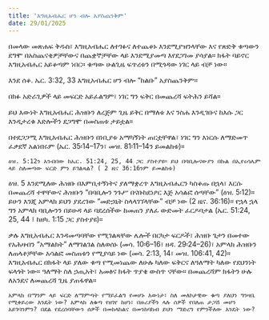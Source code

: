 ```yaml
---
title: 'እግዚአብሔር ሆን ብሎ አያስጨንቅም'
date: 29/01/2025
---
```


በመላው መጽሐፍ ቅዱስ፣ እግዚአብሔር ለተገፉና ለተጨቆኑ እንደሚያዝንላቸው እና የጽድቅ ቁጣውን ደግሞ በአስጨናቂዎቻቸውና በጨቋኞቻቸው ላይ እንደሚያመጣ እየደጋገመ ያሳያል። ክፋት ባይኖር እግዚአብሔር አይቆጣም ነበር። ቁጣው ሁልጊዜ ፍጥረቱን በሚጎዳው ነገር ላይ ብቻ ነው።

እንደ ሰቆ. ኤር. 3:32, 33 እግዚአብሔር ሆን ብሎ “ከልቡ” አያስጨንቅም።

በክፉ አድራጊዎች ላይ መፍርድ አይፈልግም፣ ነገር ግን ፍቅር በመጨረሻ ፍትሕን ይሻል።

ይህ እውነት እግዚአብሔር ሕዝቡን ለረጅም ጊዜ ይቅር በማለቱ እና ንስሐ እንዲገቡና ከእሱ ጋር እንዲታረቁ እድሎችን ደጋግሞ በመስጠቱ ታይቷል።

በተደጋጋሚ እግዚአብሔር ሕዝቡን በነቢያቱ አማካኝነት ጠርቷቸዋል፣ ነገር ግን እነርሱ ለማድመጥ ፈቃደኛ አልነበሩም (ኤር. 35፡14–17ን፣ መዝ. 81፡11–14ን ይመልከቱ)።

`ዕዝ. 5:12ን አንብበው ከኤር. 51:24, 25, 44 ጋር ያስተያዩ። ይህ በባቢሎናውያን በኩል በኢየሩሳሌም ላይ ስለመጣው ፍርድ ምን ይገልጻል? ( 2 ዜና 36:16ንም ይመልከቱ)`

ዕዝ. 5 እንደሚለው ሕዝቡ በእምቢተኝነትና ያለማቋረጥ እግዚአብሔርን ካስቆጡ በኋላ፣ እርሱ በመጨረሻ ተዋቸውና ሕዝቡን “በባቢሎን ንጉሥ በናቡከደነፆር እጅ አሳልፎ ሰጣቸው” (ዕዝ. 5፡12)። ይሁን እንጂ አምላክ ይህን ያደረገው “መድኃኒት ስላላገኘላቸው” ብቻ ነው (2 ዜና. 36:16)። የኋላ ኋላ ግን አምላክ ባቢሎንን በይሁዳ ላይ ባደረሰችው ከመጠን ያለፈ ውድመት ፈርዶባታል (ኤር. 51:24, 25, 44 ፤ ከዘካ. 1:15 ጋር ያስተያዩ)።

ቃሉ እግዚአብሔር እንዳመጣባቸው የሚገልጻቸው ሌሎች በርካታ ፍርዶች፣ ሕዝቡ ጌታን በመተው የአሕዛብን “አማልክት” ለማገልገል ስለወሰኑ (መሳ. 10፡6–16፣ ዘዳ. 29፡24–26)፣ አምላክ ሕዝቡን ለጠላቶቻቸው አሳልፎ መስጠቱን የሚያሳይ ነው (መሳ. 2:13, 14፣ መዝ. 106:41, 42)። እግዚአብሔር በክፋት ላይ ያለው ቁጣ የሚመነጨው ለሁሉ ካለው ፍቅርና ለዓለማት ካለው የደህንነት ፍላጎት ነው። ዓለማት ስለ ኃጢአት፣ አመፅና ክፋት ጥያቄ ውስጥ ናቸው። በመጨረሻም ክፋትን ሁሉ ለአንዴና ለመጨረሻ ጊዜ ያጠፋዋል።

`አምላክ በማንም ላይ ፍርድ ለማምጣት የማይፈልግ የመሆኑ እውነታ፣ ስለ መለኮታዊው ቁጣ ያለህን ግንዛቤ የሚቀይረው እንዴት ነው? አምላክ ለቁጣ የዘገየ ከሆነ፣ በዙሪያችን ላሉ ሰዎች የበለጠ ታጋሽ መሆን አይገባንምን? በደል የደረሰባቸውን ሰዎች በመከላከልና በመንከባከብ ይህን ማድረግ የምንችለው እንዴት ነው?`
